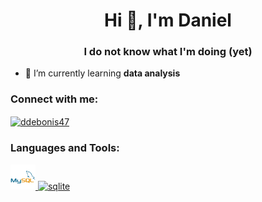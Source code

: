 <h1 align="center">Hi 👋, I'm Daniel</h1>
<h3 align="center">I do not know what I'm doing (yet)</h3>

- 🌱 I’m currently learning **data analysis**

<h3 align="left">Connect with me:</h3>
<p align="left">
<a href="https://linkedin.com/in/ddebonis47" target="blank"><img align="center" src="https://raw.githubusercontent.com/rahuldkjain/github-profile-readme-generator/master/src/images/icons/Social/linked-in-alt.svg" alt="ddebonis47" height="30" width="40" /></a>
</p>

<h3 align="left">Languages and Tools:</h3>
<p align="left"> <a href="https://www.mysql.com/" target="_blank" rel="noreferrer"> <img src="https://raw.githubusercontent.com/devicons/devicon/master/icons/mysql/mysql-original-wordmark.svg" alt="mysql" width="40" height="40"/> </a> <a href="https://www.sqlite.org/" target="_blank" rel="noreferrer"> <img src="https://www.vectorlogo.zone/logos/sqlite/sqlite-icon.svg" alt="sqlite" width="40" height="40"/> </a> </p>
